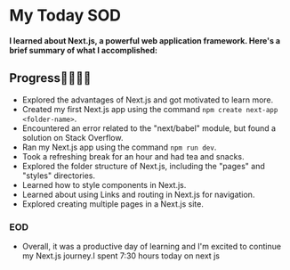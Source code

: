 # My Today SOD
 ####  I learned about Next.js, a powerful web application framework. Here's a brief summary of what I accomplished:


## Progress🧑‍💻🧑‍💻
  - Explored the advantages of Next.js and got motivated to learn more.
  - Created my first Next.js app using the command `npm create next-app <folder-name>`.
  - Encountered an error related to the "next/babel" module, but found a solution on Stack Overflow.
  - Ran my Next.js app using the command `npm run dev`.
  - Took a refreshing break for an hour and had tea and snacks.
  - Explored the folder structure of Next.js, including the "pages" and "styles" directories.
  - Learned how to style components in Next.js.
  - Learned about using Links and routing in Next.js for navigation.
  - Explored creating multiple pages in a Next.js site.
  

### EOD
   - Overall, it was a productive day of learning and I'm excited to continue my Next.js journey.I spent 7:30 hours today on next js
